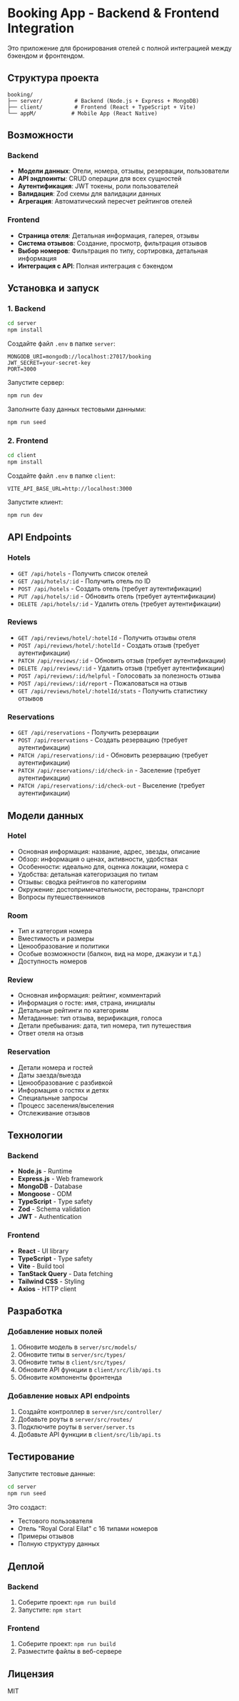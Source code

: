 # Booking App - Backend & Frontend Integration

Это приложение для бронирования отелей с полной интеграцией между бэкендом и фронтендом.

## Структура проекта

```
booking/
├── server/          # Backend (Node.js + Express + MongoDB)
├── client/          # Frontend (React + TypeScript + Vite)
└── appM/           # Mobile App (React Native)
```

## Возможности

### Backend

- **Модели данных**: Отели, номера, отзывы, резервации, пользователи
- **API эндпоинты**: CRUD операции для всех сущностей
- **Аутентификация**: JWT токены, роли пользователей
- **Валидация**: Zod схемы для валидации данных
- **Агрегация**: Автоматический пересчет рейтингов отелей

### Frontend

- **Страница отеля**: Детальная информация, галерея, отзывы
- **Система отзывов**: Создание, просмотр, фильтрация отзывов
- **Выбор номеров**: Фильтрация по типу, сортировка, детальная информация
- **Интеграция с API**: Полная интеграция с бэкендом

## Установка и запуск

### 1. Backend

```bash
cd server
npm install
```

Создайте файл `.env` в папке `server`:

```env
MONGODB_URI=mongodb://localhost:27017/booking
JWT_SECRET=your-secret-key
PORT=3000
```

Запустите сервер:

```bash
npm run dev
```

Заполните базу данных тестовыми данными:

```bash
npm run seed
```

### 2. Frontend

```bash
cd client
npm install
```

Создайте файл `.env` в папке `client`:

```env
VITE_API_BASE_URL=http://localhost:3000
```

Запустите клиент:

```bash
npm run dev
```

## API Endpoints

### Hotels

- `GET /api/hotels` - Получить список отелей
- `GET /api/hotels/:id` - Получить отель по ID
- `POST /api/hotels` - Создать отель (требует аутентификации)
- `PUT /api/hotels/:id` - Обновить отель (требует аутентификации)
- `DELETE /api/hotels/:id` - Удалить отель (требует аутентификации)

### Reviews

- `GET /api/reviews/hotel/:hotelId` - Получить отзывы отеля
- `POST /api/reviews/hotel/:hotelId` - Создать отзыв (требует аутентификации)
- `PATCH /api/reviews/:id` - Обновить отзыв (требует аутентификации)
- `DELETE /api/reviews/:id` - Удалить отзыв (требует аутентификации)
- `POST /api/reviews/:id/helpful` - Голосовать за полезность отзыва
- `POST /api/reviews/:id/report` - Пожаловаться на отзыв
- `GET /api/reviews/hotel/:hotelId/stats` - Получить статистику отзывов

### Reservations

- `GET /api/reservations` - Получить резервации
- `POST /api/reservations` - Создать резервацию (требует аутентификации)
- `PATCH /api/reservations/:id` - Обновить резервацию (требует аутентификации)
- `PATCH /api/reservations/:id/check-in` - Заселение (требует аутентификации)
- `PATCH /api/reservations/:id/check-out` - Выселение (требует аутентификации)

## Модели данных

### Hotel

- Основная информация: название, адрес, звезды, описание
- Обзор: информация о ценах, активности, удобствах
- Особенности: идеально для, оценка локации, номера с
- Удобства: детальная категоризация по типам
- Отзывы: сводка рейтингов по категориям
- Окружение: достопримечательности, рестораны, транспорт
- Вопросы путешественников

### Room

- Тип и категория номера
- Вместимость и размеры
- Ценообразование и политики
- Особые возможности (балкон, вид на море, джакузи и т.д.)
- Доступность номеров

### Review

- Основная информация: рейтинг, комментарий
- Информация о госте: имя, страна, инициалы
- Детальные рейтинги по категориям
- Метаданные: тип отзыва, верификация, голоса
- Детали пребывания: дата, тип номера, тип путешествия
- Ответ отеля на отзыв

### Reservation

- Детали номера и гостей
- Даты заезда/выезда
- Ценообразование с разбивкой
- Информация о гостях и детях
- Специальные запросы
- Процесс заселения/выселения
- Отслеживание отзывов

## Технологии

### Backend

- **Node.js** - Runtime
- **Express.js** - Web framework
- **MongoDB** - Database
- **Mongoose** - ODM
- **TypeScript** - Type safety
- **Zod** - Schema validation
- **JWT** - Authentication

### Frontend

- **React** - UI library
- **TypeScript** - Type safety
- **Vite** - Build tool
- **TanStack Query** - Data fetching
- **Tailwind CSS** - Styling
- **Axios** - HTTP client

## Разработка

### Добавление новых полей

1. Обновите модель в `server/src/models/`
2. Обновите типы в `server/src/types/`
3. Обновите типы в `client/src/types/`
4. Обновите API функции в `client/src/lib/api.ts`
5. Обновите компоненты фронтенда

### Добавление новых API endpoints

1. Создайте контроллер в `server/src/controller/`
2. Добавьте роуты в `server/src/routes/`
3. Подключите роуты в `server/server.ts`
4. Добавьте API функции в `client/src/lib/api.ts`

## Тестирование

Запустите тестовые данные:

```bash
cd server
npm run seed
```

Это создаст:

- Тестового пользователя
- Отель "Royal Coral Eilat" с 16 типами номеров
- Примеры отзывов
- Полную структуру данных

## Деплой

### Backend

1. Соберите проект: `npm run build`
2. Запустите: `npm start`

### Frontend

1. Соберите проект: `npm run build`
2. Разместите файлы в веб-сервере

## Лицензия

MIT
